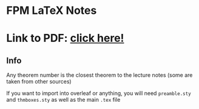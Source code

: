 # FPM LaTeX Notes

# Link to PDF: [click here!](notes.pdf)

## Info 
Any theorem number is the closest theorem to the lecture notes (some are taken from other sources)

If you want to import into overleaf or anything, you will need `preamble.sty` and `thmboxes.sty` as well as the main `.tex` file